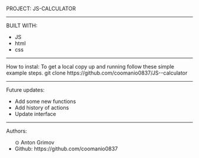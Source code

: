 PROJECT: JS-CALCULATOR
<hr>
BUILT WITH:
<ul>
<li>JS</li>
<li>html</li>
<li>css</li>
</ul>
<hr>
How to instal: 
To get a local copy up and running follow these simple example steps. git clone https://github.com/coomanio0837/JS--calculator
<hr>
Future updates:
<ul>
<li>Add some new functions</li>
<li>Add history of actions</li>
<li>Update interface</li>
</ul>
<hr>
Authors:
<ul>&#8857 Anton Grimov
<li>Github: https://github.com/coomanio0837 </li>
</ul>